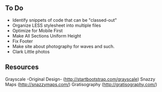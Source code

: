 To Do
-----

- Identify snippets of code that can be "classed-out"
- Organize LESS stylesheet into multiple files
- Optimize for Mobile First
- Make All Sections Uniform Height
- Fix Footer
- Make site about photography for waves and such.
- Clark Little photos

Resources
---------
Grayscale -Original Design- (http://startbootstrap.com/grayscale)
Snazzy Maps (http://snazzymaps.com/)
Gratisography (http://gratisography.com/)